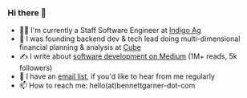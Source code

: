 ### Hi there 👋
- 🧑‍🌾 I'm currently a Staff Software Engineer at [Indigo Ag](https://www.indigoag.com/)
- 🔭 I was founding backend dev & tech lead doing multi-dimensional financial planning & analysis at [Cube](https://www.cubesoftware.com/)
- ✍️ I write about [software development on Medium](https://bennettgarner.medium.com/) (1M+ reads, 5k followers)
- 📧 I have an [email list](https://bennettgarner.ck.page/), if you'd like to hear from me regularly
- 📫 How to reach me: hello(at)bennettgarner-dot-com
